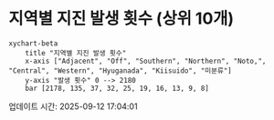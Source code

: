 # 지역별 지진 발생 횟수 (상위 10개)

```mermaid
xychart-beta
    title "지역별 지진 발생 횟수"
    x-axis ["Adjacent", "Off", "Southern", "Northern", "Noto,", "Central", "Western", "Hyuganada", "Kiisuido", "미분류"]
    y-axis "발생 횟수" 0 --> 2180
    bar [2178, 135, 37, 32, 25, 19, 16, 13, 9, 8]
```

업데이트 시간: 2025-09-12 17:04:01
